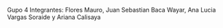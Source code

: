Gupo 4 
Integrantes: Flores Mauro, Juan Sebastian Baca Wayar, Ana Lucia Vargas Soraide y Ariana Calisaya